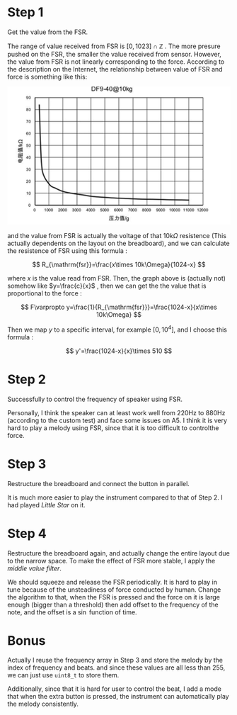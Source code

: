 # Step 1

Get the value from the FSR.

The range of value received from FSR is $[0, 1023]\cap \mathbb{Z}$ . The more presure pushed on the FSR, the smaller the value received from sensor. However, the value from FSR is not linearly corresponding to the force. According to the description on the Internet, the relationship between value of FSR and force is something like this:

![](./image.png)

and the value from FSR is actually the voltage of that $10k\Omega$ resistence (This actually dependents on the layout on the breadboard), and we can calculate the resistence of FSR using this formula :

$$
R_{\mathrm{fsr}}=\frac{x\times 10k\Omega}{1024-x}
$$

where $x$ is the value read from FSR. Then, the graph above is (actually not) somehow like $y=\frac{c}{x}$ , then we can get the the value that is proportional to the force :

$$
F\varpropto y=\frac{1}{R_{\mathrm{fsr}}}=\frac{1024-x}{x\times 10k\Omega}
$$

Then we map $y$ to a specific interval, for example $[0, 10^4]$, and I choose this formula :

$$
y'=\frac{1024-x}{x}\times 510
$$

# Step 2

Successfully to control the frequency of speaker using FSR.

Personally, I think the speaker can at least work well from $220 \mathrm{Hz}$ to $880 \mathrm{Hz}$ (according to the custom test) and face some issues on A5. I think it is very hard to play a melody using FSR, since that it is too difficult to controlthe force.


# Step 3

Restructure the breadboard and connect the button in parallel.

It is much more easier to play the instrument compared to that of Step 2. I had played *Little Star* on it.

# Step 4

Restructure the breadboard again, and actually change the entire layout due to the narrow space. To make the effect of FSR more stable, I apply the *middle value filter*.

We should squeeze and release the FSR periodically. It is hard to play in tune because of the unsteadiness of force conducted by human. Change the algorithm to that, when the FSR is pressed and the force on it is large enough (bigger than a threshold) then add offset to the frequency of the note, and the offset is a $\sin$ function of time.

# Bonus

Actually I reuse the frequency array in Step 3 and store the melody by the index of frequency and beats. and since these values are all less than $255$, we can just use ``uint8_t`` to store them.

Additionally, since that it is hard for user to control the beat, I add a mode that when the extra button is pressed, the instrument can automatically play the melody consistently.